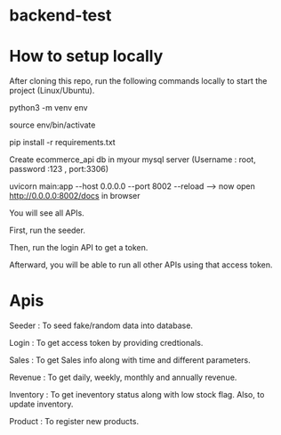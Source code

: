 # backend-test

# How to setup locally
After cloning this repo, run the following commands locally to start the project (Linux/Ubuntu).

python3 -m venv env

source env/bin/activate

pip install -r requirements.txt

Create ecommerce_api db in myour mysql server (Username : root, password :123 , port:3306)

uvicorn main:app --host 0.0.0.0 --port 8002 --reload --> now open http://0.0.0.0:8002/docs in browser

You will see all APIs.

First, run the seeder.

Then, run the login API to get a token. 

Afterward, you will be able to run all other APIs using that access token.

# Apis

Seeder : To seed fake/random data into database.


Login : To get access token by providing credtionals.

Sales : To get Sales info along with time and different parameters.

Revenue : To get daily, weekly, monthly and annually revenue.

Inventory : To get ineventory status along with low stock flag. Also, to update inventory.

Product : To register new products.

